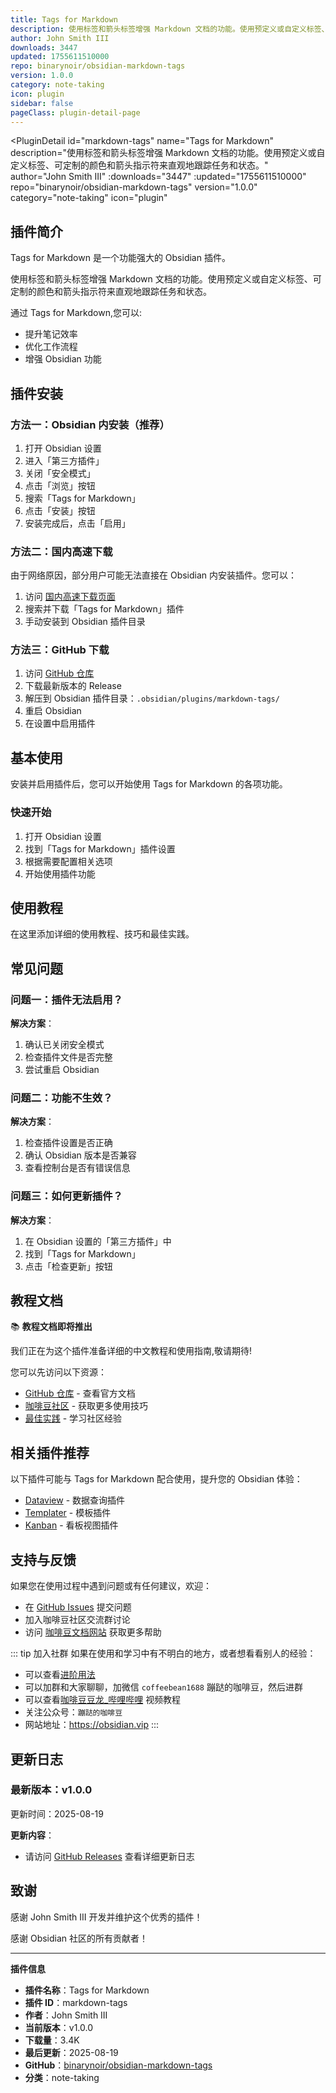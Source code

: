 ```yaml
---
title: Tags for Markdown
description: 使用标签和箭头标签增强 Markdown 文档的功能。使用预定义或自定义标签、可定制的颜色和箭头指示符来直观地跟踪任务和状态。
author: John Smith III
downloads: 3447
updated: 1755611510000
repo: binarynoir/obsidian-markdown-tags
version: 1.0.0
category: note-taking
icon: plugin
sidebar: false
pageClass: plugin-detail-page
---
```


<PluginDetail
  id="markdown-tags"
  name="Tags for Markdown"
  description="使用标签和箭头标签增强 Markdown 文档的功能。使用预定义或自定义标签、可定制的颜色和箭头指示符来直观地跟踪任务和状态。"
  author="John Smith III"
  :downloads="3447"
  :updated="1755611510000"
  repo="binarynoir/obsidian-markdown-tags"
  version="1.0.0"
  category="note-taking"
  icon="plugin"
>

<!-- AUTO_GENERATED_START -->
## 插件简介

Tags for Markdown 是一个功能强大的 Obsidian 插件。

使用标签和箭头标签增强 Markdown 文档的功能。使用预定义或自定义标签、可定制的颜色和箭头指示符来直观地跟踪任务和状态。

通过 Tags for Markdown,您可以:

- 提升笔记效率
- 优化工作流程
- 增强 Obsidian 功能

<!-- AUTO_GENERATED_END -->

<!-- AUTO_GENERATED_START -->
## 插件安装

### 方法一：Obsidian 内安装（推荐）

1. 打开 Obsidian 设置
2. 进入「第三方插件」
3. 关闭「安全模式」
4. 点击「浏览」按钮
5. 搜索「Tags for Markdown」
6. 点击「安装」按钮
7. 安装完成后，点击「启用」

### 方法二：国内高速下载

由于网络原因，部分用户可能无法直接在 Obsidian 内安装插件。您可以：

1. 访问 [国内高速下载页面](/zh/documentation/obsidian-plugins-download.html)
2. 搜索并下载「Tags for Markdown」插件
3. 手动安装到 Obsidian 插件目录

### 方法三：GitHub 下载

1. 访问 [GitHub 仓库](https://github.com/binarynoir/obsidian-markdown-tags)
2. 下载最新版本的 Release
3. 解压到 Obsidian 插件目录：`.obsidian/plugins/markdown-tags/`
4. 重启 Obsidian
5. 在设置中启用插件

## 基本使用

安装并启用插件后，您可以开始使用 Tags for Markdown 的各项功能。

### 快速开始

1. 打开 Obsidian 设置
2. 找到「Tags for Markdown」插件设置
3. 根据需要配置相关选项
4. 开始使用插件功能

<!-- AUTO_GENERATED_END -->

<!-- CUSTOM_CONTENT_START:tutorial -->
## 使用教程

在这里添加详细的使用教程、技巧和最佳实践。

<!-- CUSTOM_CONTENT_END:tutorial -->

<!-- SHARED_CONTENT_START -->
## 常见问题

### 问题一：插件无法启用？

**解决方案**：
1. 确认已关闭安全模式
2. 检查插件文件是否完整
3. 尝试重启 Obsidian

### 问题二：功能不生效？

**解决方案**：
1. 检查插件设置是否正确
2. 确认 Obsidian 版本是否兼容
3. 查看控制台是否有错误信息

### 问题三：如何更新插件？

**解决方案**：
1. 在 Obsidian 设置的「第三方插件」中
2. 找到「Tags for Markdown」
3. 点击「检查更新」按钮

## 教程文档

📚 **教程文档即将推出**

我们正在为这个插件准备详细的中文教程和使用指南,敬请期待!

您可以先访问以下资源：
- [GitHub 仓库](https://github.com/binarynoir/obsidian-markdown-tags) - 查看官方文档
- [咖啡豆社区](/zh/bases/) - 获取更多使用技巧
- [最佳实践](/zh/best-practices/) - 学习社区经验

## 相关插件推荐

以下插件可能与 Tags for Markdown 配合使用，提升您的 Obsidian 体验：

- [Dataview](/zh/plugins/dataview.html) - 数据查询插件
- [Templater](/zh/plugins/templater-obsidian.html) - 模板插件
- [Kanban](/zh/plugins/obsidian-kanban.html) - 看板视图插件

## 支持与反馈

如果您在使用过程中遇到问题或有任何建议，欢迎：

- 在 [GitHub Issues](https://github.com/binarynoir/obsidian-markdown-tags/issues) 提交问题
- 加入咖啡豆社区交流群讨论
- 访问 [咖啡豆文档网站](https://obsidian.vip) 获取更多帮助

::: tip 加入社群
如果在使用和学习中有不明白的地方，或者想看看别人的经验：
- 可以查看[进阶用法](/zh/advanced)
- 可以加群和大家聊聊，加微信 `coffeebean1688` 蹦跶的咖啡豆，然后进群
- 可以查看[咖啡豆豆龙_哔哩哔哩](https://space.bilibili.com/618777356) 视频教程
- 关注公众号：`蹦跶的咖啡豆`
- 网站地址：https://obsidian.vip
:::
<!-- SHARED_CONTENT_END -->

<!-- AUTO_GENERATED_START -->
## 更新日志

### 最新版本：v1.0.0

更新时间：2025-08-19

**更新内容**：
- 请访问 [GitHub Releases](https://github.com/binarynoir/obsidian-markdown-tags/releases) 查看详细更新日志

## 致谢

感谢 John Smith III 开发并维护这个优秀的插件！

感谢 Obsidian 社区的所有贡献者！

---

**插件信息**
- **插件名称**：Tags for Markdown
- **插件 ID**：markdown-tags
- **作者**：John Smith III
- **当前版本**：v1.0.0
- **下载量**：3.4K
- **最后更新**：2025-08-19
- **GitHub**：[binarynoir/obsidian-markdown-tags](https://github.com/binarynoir/obsidian-markdown-tags)
- **分类**：note-taking
<!-- AUTO_GENERATED_END -->

</PluginDetail>

